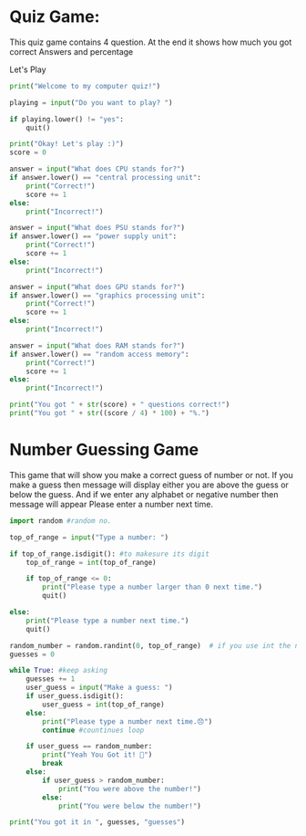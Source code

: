 # Quiz Game:
This quiz game contains 4 question. At the end it shows how much you got correct Answers and percentage


Let's Play
```python
print("Welcome to my computer quiz!")

playing = input("Do you want to play? ")

if playing.lower() != "yes":
    quit()

print("Okay! Let's play :)")
score = 0

answer = input("What does CPU stands for?")
if answer.lower() == "central processing unit":
    print("Correct!")
    score += 1
else:
    print("Incorrect!")

answer = input("What does PSU stands for?")
if answer.lower() == "power supply unit":
    print("Correct!")
    score += 1
else:
    print("Incorrect!")

answer = input("What does GPU stands for?")
if answer.lower() == "graphics processing unit":
    print("Correct!")
    score += 1
else:
    print("Incorrect!")

answer = input("What does RAM stands for?")
if answer.lower() == "random access memory":
    print("Correct!")
    score += 1
else:
    print("Incorrect!")

print("You got " + str(score) + " questions correct!")
print("You got " + str((score / 4) * 100) + "%.")
```


# Number Guessing Game
This game that will show you make a correct guess of number or not. If you make a guess then message will display either you are above the guess or below the guess. And if we enter any alphabet or negative number then message will appear Please enter a number next time.

```python
import random #random no.

top_of_range = input("Type a number: ")

if top_of_range.isdigit(): #to makesure its digit 
    top_of_range = int(top_of_range)

    if top_of_range <= 0:
        print("Please type a number larger than 0 next time.")
        quit()

else:
    print("Please type a number next time.")
    quit()

random_number = random.randint(0, top_of_range)  # if you use int the no. wil be included
guesses = 0

while True: #keep asking
    guesses += 1
    user_guess = input("Make a guess: ")
    if user_guess.isdigit():
        user_guess = int(top_of_range)
    else:
        print("Please type a number next time.😞")
        continue #countinues loop

    if user_guess == random_number:
        print("Yeah You Got it! 🥳")
        break
    else:
        if user_guess > random_number:
            print("You were above the number!")
        else:
            print("You were below the number!")

print("You got it in ", guesses, "guesses")
```
